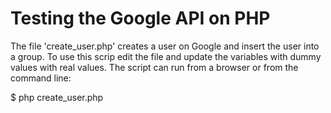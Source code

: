 # Testing the Google API on PHP

The file 'create_user.php' creates a user on Google and insert the user into a group.
To use this scrip edit the file and update the variables with dummy values with real values.
The script can run from a browser or from the command line:

$ php create_user.php